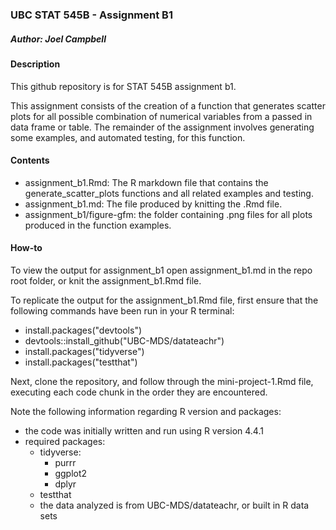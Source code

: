 ### UBC STAT 545B - Assignment B1
##### Author: Joel Campbell

#### Description

This github repository is for STAT 545B assignment b1.

This assignment consists of the creation of a function that generates scatter plots for all possible combination of numerical variables from a passed in data frame or table. The remainder of the assignment involves generating some examples, and automated testing, for this function.

#### Contents

- assignment_b1.Rmd: The R markdown file that contains the generate_scatter_plots functions and all related examples and testing.
- assignment_b1.md: The file produced by knitting the .Rmd file.
- assignment_b1/figure-gfm: the folder containing .png files for all plots produced in the function examples.

#### How-to

To view the output for assignment_b1 open assignment_b1.md in the repo root folder, or knit the assignment_b1.Rmd file.

To replicate the output for the assignment_b1.Rmd file, first ensure that the following commands have been run in your R terminal:

- install.packages("devtools")
- devtools::install_github("UBC-MDS/datateachr")
- install.packages("tidyverse")
- install.packages("testthat")

Next, clone the repository, and follow through the mini-project-1.Rmd file, executing each code chunk in the order they are encountered.

Note the following information regarding R version and packages:

- the code was initially written and run using R version 4.4.1
- required packages:
    - tidyverse:
        - purrr
        - ggplot2
        - dplyr
    - testthat
    - the data analyzed is from UBC-MDS/datateachr, or built in R data sets